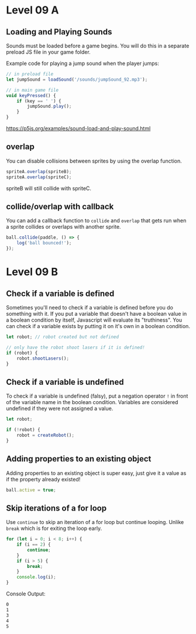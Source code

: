 # Level 09 A

## Loading and Playing Sounds

Sounds must be loaded before a game begins. You will do this in a separate preload JS file in your game folder.

Example code for playing a jump sound when the player jumps:

```js
// in preload file
let jumpSound = loadSound('/sounds/jumpSound_92.mp3');
```

```js
// in main game file
void keyPressed() {
	if (key == ' ') {
		jumpSound.play();
	}
}
```

https://p5js.org/examples/sound-load-and-play-sound.html

## overlap

You can disable collisions between sprites by using the overlap function.

```js
spriteA.overlap(spriteB);
spriteA.overlap(spriteC);
```

spriteB will still collide with spriteC.

## collide/overlap with callback

You can add a callback function to `collide` and `overlap` that gets run when a sprite collides or overlaps with another sprite.

```js
ball.collide(paddle, () => {
	log('ball bounced!');
});
```

# Level 09 B

## Check if a variable is defined

Sometimes you'll need to check if a variable is defined before you do something with it. If you put a variable that doesn't have a boolean value in a boolean condition by itself, Javascript will evaluate its "truthiness". You can check if a variable exists by putting it on it's own in a boolean condition.

```js
let robot; // robot created but not defined

// only have the robot shoot lasers if it is defined!
if (robot) {
	robot.shootLasers();
}
```

## Check if a variable is undefined

To check if a variable is undefined (falsy), put a negation operator `!` in front of the variable name in the boolean condition. Variables are considered undefined if they were not assigned a value.

```js
let robot;

if (!robot) {
	robot = createRobot();
}
```

## Adding properties to an existing object

Adding properties to an existing object is super easy, just give it a value as if the property already existed!

```js
ball.active = true;
```

## Skip iterations of a for loop

Use `continue` to skip an iteration of a for loop but continue looping. Unlike `break` which is for exiting the loop early.

```js
for (let i = 0; i < 8; i++) {
	if (i == 2) {
		continue;
	}
	if (i > 5) {
		break;
	}
	console.log(i);
}
```

Console Output:

```txt
0
1
3
4
5
```
